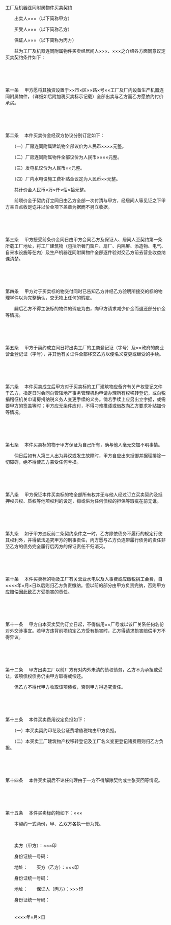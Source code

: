 



工厂及机器连同附属物件买卖契约



 

　　出卖人×××（以下简称甲方）

　　买受人×××（以下简称乙方）

　　保证人×××（以下简称为丙方）　　

　　兹为工厂及机器连同附属物件买卖经居间人×××、×××之介绍各方面同意议定买卖契约条件如下： 

　　

　　

第一条
　甲方愿将其独资设置于××市×区××路×号××工厂及厂内设备生产机器连同附属物件，（详细如后附加税买卖标示记载）全部出卖与乙方而乙方愿依约付价承买。 

　　

　　

第二条
　本件买卖价金经双方协议分别订定如下： 

　　（一）厂房连同附属建筑物全部议价为人民币××××元整。 

　　（二）厂房连同附属物件全部议价为人民币××××元整。 

　　（三）发电机议价为人民币××元整。 

　　（四）厂内水电设施工费补贴金议定为人民币××元整。 

　　共计价金人民币×万×仟×佰×拾元整。 

　　前项价金于契约订立同日由乙方全部一次付清与甲方，经居间人等见证之下甲方亲自点收足讫并以价金项下盖章为据而不另立收据。 

　　

　　

第三条
　甲方授受前条价金同日由甲方会同乙方及保证人、居间人至契约第一条所载工厂地址，将工厂建筑物（包括所著门窗户、扇厂、内隔屏、添造物、电气、自来水设施等在内）及生产机器连同附属物件全部逐件验对交乙方前去营业收益纳课清楚。 

　　

　　

第四条
　甲方对于买卖标的物交付同时已告知乙方并经乙方验明所接交的标的物理学件以为完整确认，交无物上任何的瑕疵。 

　　嗣后乙方不得主张标的物件的瑕疵为由，向甲方请求减少价金而退还部分价金等情况。 

　　

　　

第五条
　甲方于契约成立同日将出卖工厂的工商登记证（字号）及××政府的商业营业登记证（字号），并其他有关证件全部移交乙方以便名义变更或继受的手续。 

　　

　　

第六条
　本件买卖成立后甲方对于买卖标的工厂建筑物应备齐有关产权登记文件于乙方，指定日时会同向管辖地产事务管理机构申请办理所有权移转登记，或向税捐稽征机关申请房捐纳税义务人变更手续的义务。倘若手续上应另出立字据，或需要甲方的签盖等时；甲方应无条件应付，不得刁难推诿或借故向乙方要求补贴加价等情况。 

　　

　　

第七条
　本件买卖标的物于甲方保证为自己所有，确与他人毫无交加不明事情。 

　　倘日后如有人第三人出为异议或发生故障时，甲方自应出来抵御并据理排除一切障碍，绝不得使乙方蒙受任何亏损。 

　　

　　

第八条
　甲方保证本件买卖标的物全部所有权并无与他人经过订立买卖契约及抵押权典权、质权等他项权利的设定，抑或供为任何债权的担保等瑕疵在前无讹。 

　　

　　

第九条
　如于甲方违反前二条契约条件之一时，乙方除依债务不履行的规定行使其权利外，并得依法追究甲方的刑事责任，丙方愿与乙方负连带履行债务的责任非至乙方的债务完全履行后丙方的保证责任不归消灭。 

　　

　　

第十条
　本件买卖标的物及工厂有关营业水电以及人事费或应缴税捐工会费，自××××年×月×日以后则归乙方负责缴纳。但以前的部分由甲方负责完纳，否则甲方应赔偿因此致乙方受损害的责任。 

　　

　　

第十一条
　甲方自本买卖契约订立日起，不得借用××厂号或以该厂关系任何名份对外交涉事宜。若甲方违背前项约定乙方受有损害时，乙方得请求损害赔偿甲方不得异议。 

　　

　　

第十二条
　甲方出卖工厂以前厂方有对内外未清的债权债务，乙方不为承担或受让，该项债权债务仍由甲方取得或偿还。 

　　但乙方不得代甲方收取该项债权，否则甲方得追究责任。 

　　

　　

第十三条
　本件买卖费用议定负担如下： 

　　（一）本买卖契约印花及公证费增值税均由甲方负担。 

　　（二）本买卖工厂建筑物产权移转登记及工厂名义变更登记诸费用则归乙方负担。 

　　

　　

第十四条
　本件买卖嗣后不论任何理由于一方不得解除契约或主张买回等情况。 

　　

　　

第十五条
　本件买卖标的物如下：×××

　　本契约一式两份，甲、乙双方各执一份为凭。　　

　　

　　卖方（甲方）：×××印 

　　身份证统一号码： 

　　地址：　　买方（乙方）：×××印 

　　身份证统一号码： 

　　地址：　　保证人（丙方）：×××印 

　　身份证统一号码： 　　　　　　　　　　　　　　　　　　　　　　　　　　

　　××××年×月×日

　　